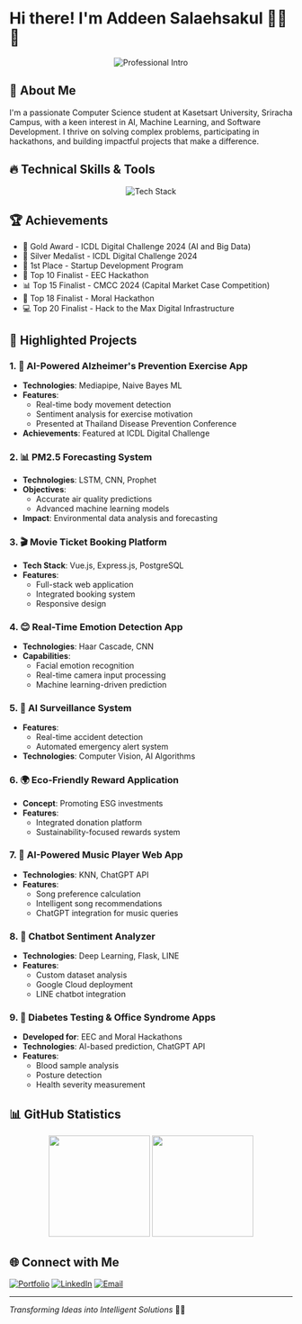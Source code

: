 # Hi there! I'm Addeen Salaehsakul 👨‍💻🤖

<div align="center">
  <img src="https://readme-typing-svg.herokuapp.com?font=Fira+Code&weight=600&size=22&duration=3500&pause=500&color=00A2FF&center=true&width=700&lines=Computer+Science+Student+%7C+Kasetsart+University;AI+%26+Machine+Learning+Engineer+%7C+Full+Stack+Developer;Transforming+Ideas+into+Intelligent+Solutions" alt="Professional Intro" />
</div>

## 🚀 About Me
I'm a passionate Computer Science student at Kasetsart University, Sriracha Campus, with a keen interest in AI, Machine Learning, and Software Development. I thrive on solving complex problems, participating in hackathons, and building impactful projects that make a difference.
## 🔥 Technical Skills & Tools

<div align="center">
  <img src="https://skillicons.dev/icons?i=python,c,cpp,java,tensorflow,vue,react,flutter,nodejs,docker,git" alt="Tech Stack" />
</div>

## 🏆 Achievements
- 🥇 Gold Award - ICDL Digital Challenge 2024 (AI and Big Data)
- 🥈 Silver Medalist - ICDL Digital Challenge 2024
- 🚀 1st Place - Startup Development Program
- 🚀 Top 10 Finalist - EEC Hackathon
- 📊 Top 15 Finalist - CMCC 2024 (Capital Market Case Competition)
- 🌟 Top 18 Finalist - Moral Hackathon
- 💻 Top 20 Finalist - Hack to the Max Digital Infrastructure

## 🚀 Highlighted Projects

### 1. 🧠 AI-Powered Alzheimer's Prevention Exercise App
- **Technologies**: Mediapipe, Naive Bayes ML
- **Features**:
  - Real-time body movement detection
  - Sentiment analysis for exercise motivation
  - Presented at Thailand Disease Prevention Conference
- **Achievements**: Featured at ICDL Digital Challenge

### 2. 📊 PM2.5 Forecasting System
- **Technologies**: LSTM, CNN, Prophet
- **Objectives**: 
  - Accurate air quality predictions
  - Advanced machine learning models
- **Impact**: Environmental data analysis and forecasting

### 3. 🎬 Movie Ticket Booking Platform
- **Tech Stack**: Vue.js, Express.js, PostgreSQL
- **Features**:
  - Full-stack web application
  - Integrated booking system
  - Responsive design

### 4. 😊 Real-Time Emotion Detection App
- **Technologies**: Haar Cascade, CNN
- **Capabilities**:
  - Facial emotion recognition
  - Real-time camera input processing
  - Machine learning-driven prediction

### 5. 🤖 AI Surveillance System
- **Features**:
  - Real-time accident detection
  - Automated emergency alert system
- **Technologies**: Computer Vision, AI Algorithms

### 6. 🌍 Eco-Friendly Reward Application
- **Concept**: Promoting ESG investments
- **Features**: 
  - Integrated donation platform
  - Sustainability-focused rewards system

### 7. 🎵 AI-Powered Music Player Web App
- **Technologies**: KNN, ChatGPT API
- **Features**:
  - Song preference calculation
  - Intelligent song recommendations
  - ChatGPT integration for music queries

### 8. 💬 Chatbot Sentiment Analyzer
- **Technologies**: Deep Learning, Flask, LINE
- **Features**:
  - Custom dataset analysis
  - Google Cloud deployment
  - LINE chatbot integration

### 9. 🏥 Diabetes Testing & Office Syndrome Apps
- **Developed for**: EEC and Moral Hackathons
- **Technologies**: AI-based prediction, ChatGPT API
- **Features**: 
  - Blood sample analysis
  - Posture detection
  - Health severity measurement

## 📊 GitHub Statistics

<div align="center">
  <img height="180em" src="https://github-readme-stats.vercel.app/api?username=itzdeenzxx&show_icons=true&theme=radical&include_all_commits=true"/>
  <img height="180em" src="https://github-readme-stats.vercel.app/api/top-langs/?username=itzdeenzxx&layout=compact&theme=radical"/>
</div>

## 🌐 Connect with Me
[![Portfolio](https://img.shields.io/badge/Portfolio-Visit%20Now-blue?style=for-the-badge&logo=web)](https://portfolio-addeen.netlify.app/)
[![LinkedIn](https://img.shields.io/badge/LinkedIn-Connect-blue?style=for-the-badge&logo=linkedin)](https://linkedin.com/in/addeen-salaehsakul)
[![Email](https://img.shields.io/badge/Email-Contact%20Me-red?style=for-the-badge&logo=gmail)](mailto:addeen.s@ku.th)

---
*Transforming Ideas into Intelligent Solutions* 🚀✨
